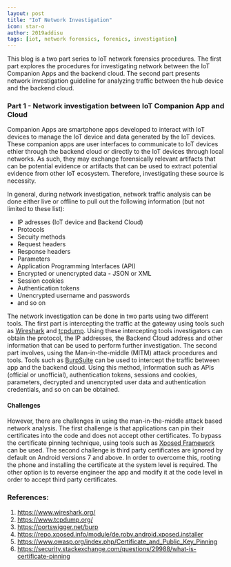 ```yaml
---
layout: post
title: "IoT Network Investigation"
icon: star-o
author: 2019addisu
tags: [iot, network forensics, forenics, investigation]
---
```

This blog is a two part series to IoT network forensics procedures. The first part explores the procedures for investigating network between the IoT Companion Apps and the backend cloud. The second part presents network investigation guideline for analyzing traffic between the hub device and the backend cloud.

### Part 1 - Network investigation between IoT Companion App and Cloud

Companion Apps are smartphone apps developed to interact with IoT devices to manage the IoT device and data generated by the IoT devices. These companion apps are user interfaces to communicate to IoT devices ethier through the backend cloud or directly to the IoT devices through local networks. As such, they may exchange forensically relevant artifacts that can be potential evidence or artifacts that can be used to extract potential evidence from other IoT ecosystem. Therefore, investigating these source is necessity. 

In general, during network investigation, network traffic analysis can be done either live or offline to pull out the following information (but not limited to these list):
 
* IP adresses (IoT device and Backend Cloud)
* Protocols
* Secuity methods
* Request headers
* Response headers
* Parameters
* Application Programming Interfaces (API)
* Encrypted or unencrypted data - JSON or XML
* Session cookies 
* Authentication tokens
* Unencrypted username and passwords
* and so on
 
The network investigation can be done in two parts using two different tools. The first part is intercepting the traffic at the gateway using tools such as [Wireshark](https://www.wireshark.org/) and [tcpdump](https://www.tcpdump.org/). Using these intercepting tools investigators can obtain the protocol, the IP addresses, the Backend Cloud address and other information that can be used to perform further investigation. The second part involves, using the Man-in-the-middle (MITM) attack procedures and tools. Tools such as [BurpSuite](https://portswigger.net/burp) can be used to intercept the traffic between app and the backend cloud. Using this method, information such as APIs (official or unofficial), authentication tokens, sessions and cookies, parameters, decrypted and unencrypted user data and authentication credentials, and so on can be obtained.

#### Challenges

However, there are challenges in using the man-in-the-middle attack based network analysis. The first challenge is that applications can pin their certificates into the code and does not accept other certificates. To bypass the certificate pinning technique, using tools such as [Xposed Framework](https://repo.xposed.info/module/de.robv.android.xposed.installer) can be used. The second challenge is third party certificates are ignored by default on Android versions 7 and above. In order to overcome this, rooting the phone and installing the certificate at the system level is required. The other option is to reverse engineer the app and modify it at the code level in order to accept third party certificates.


### References:
1. https://www.wireshark.org/
2. https://www.tcpdump.org/
3. https://portswigger.net/burp
4. https://repo.xposed.info/module/de.robv.android.xposed.installer
5. https://www.owasp.org/index.php/Certificate_and_Public_Key_Pinning
6. https://security.stackexchange.com/questions/29988/what-is-certificate-pinning

